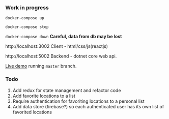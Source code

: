 ### Work in progress

`docker-compose up`

`docker-compose stop`

`docker-compose down` __Careful, data from db may be lost__

http://localhost:3002 Client - html/css/js(reactjs)

http://localhost:5002 Backend - dotnet core web api.

[Live demo](https://weather.robins.nu) running `master` branch.

### Todo
1. Add redux for state management and refactor code
2. Add favorite locations to a list
3. Require authentication for favoriting locations to a personal list
4. Add data store (firebase?) so each authenticated user has its own list of favorited locations
